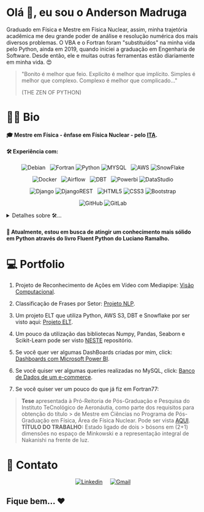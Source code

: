 # Olá 👋, eu sou o Anderson Madruga

Graduado em Física e Mestre em Física Nuclear, assim, minha trajetória acadêmica me deu grande poder de análise e resolução numérica dos mais diversos problemas. O VBA e o Fortran foram "substituídos" na minha vida pelo Python, ainda em 2019, quando iniciei a graduação em Engenharia de Software. Desde então, ele e muitas outras ferramentas estão diariamente em minha vida. :heart_eyes:

> "Bonito é melhor que feio. Explícito é melhor que implícito. Simples é melhor que complexo. Complexo é melhor que complicado..."
> 
> (THE ZEN OF PYTHON)

# :man_beard: Bio

#### 🎓 Mestre em Física - ênfase em Física Nuclear - pelo [ITA](http://www.ita.br/).

#### 🛠 Experiência com:

<div align="center">

![Debian](https://img.shields.io/badge/Debian-D70A53?style=flat&logo=debian&logoColor=white) &nbsp;
![Fortran](https://img.shields.io/badge/Fortran-%23734F96.svg?style=flat&logo=fortran&logoColor=white)
![Python](https://img.shields.io/badge/Python-FFD43B?style=flat&logo=python&logoColor=blue)
![MYSQL](https://img.shields.io/badge/MySQL-005C84?style=flat&logo=mysql&logoColor=white) &nbsp;
![AWS](https://img.shields.io/badge/Amazon_AWS-FF9900?style=flat&logo=amazonaws&logoColor=white)
![SnowFlake](https://img.shields.io/badge/Snowflake-29B5E8.svg?style=flat&logo=Snowflake&logoColor=white)


![Docker](https://img.shields.io/badge/Docker-2CA5E0?style=flat&logo=docker&logoColor=white) &nbsp;
![Airflow](https://img.shields.io/badge/Airflow-017CEE?style=flat&logo=Apache%20Airflow&logoColor=white) &nbsp;
![DBT](https://img.shields.io/badge/dbt-FF694B?style=flat&logo=dbt&logoColor=white) &nbsp;
![Powerbi](https://img.shields.io/badge/PowerBI-F2C811?style=flat&logo=Power%20BI&logoColor=white)
![DataStudio](https://camo.githubusercontent.com/09f0a688aa65a06b42219b3b80944d842ff75fbb701a15980e9d9e1049c85698/68747470733a2f2f696d672e736869656c64732e696f2f62616467652f2d4461746125323053747564696f2d696e666f726d6174696f6e616c)

![Django](https://img.shields.io/badge/Django-092E20?style=flat&logo=django&logoColor=green)
![DjangoREST](https://img.shields.io/badge/DJANGO-REST-ff1709?style=flat&logo=django&logoColor=white&color=ff1709&labelColor=gray) &nbsp;
![HTML5](https://img.shields.io/badge/HTML5-E34F26?style=flat&logo=html5&logoColor=white)
![CSS3](https://img.shields.io/badge/CSS3-1572B6?style=flat&logo=css3&logoColor=white)
![Bootstrap](https://img.shields.io/badge/bootstrap-%23563D7C.svg?style=flat&logo=bootstrap&logoColor=white)

![GitHub](https://img.shields.io/badge/github-%23121011.svg?style=flat&logo=github&logoColor=white)
![GitLab](https://img.shields.io/badge/gitlab-%23181717.svg?style=flat&logo=gitlab&logoColor=white)

</div>

<details>
<summary> Detalhes sobre 🛠... </summary>

* **Python**
  * **Bibliotecas:** Numpy, Pandas, Matplotlib, Seaborn e Scikit-learn.
  * **Machine Learning:** Desenvolvi pequenos projetos utilizando Linear Regression, Logistic Regression, KNN, Support Vector Machines, Decision Tree, Random Forest, AdaBoost, Gradient Boosting, Naive Bayes Classification, K-Means, Hierarchical Clustering, DBSCAN e Principal Component Analysis (PCA).
  * **FrameWorks:** Django e Django REST.
* **Desenvolvimento Web:** Html5, CSS3 e Bootstrap5.
* **Banco de Dados:** SQL (MySQL, PostgreSQL e SQLite). Observação: Desenvolvi pequenos projetos com MongoDB, Redis, CouchDB e Firebase. 
* **Transformação de Dados:** Data Build Tool.
* **Orquestramento de Pipelines:** Apache-AirFlow.
* **Container:** Docker.
* **Visualização de Dados:** Microsoft Power BI e Google Data Studio.
* **Nuvem:** Snowflake e AWS (S3, Redshift, Athena, EMR e EC2).
* **Versionamento:** Git, Github e Gitlab.
* **Deployment:** PythonAnywhere.

</details>

#### 🌱 Atualmente, estou em busca de atingir um conhecimento mais sólido em Python através do livro Fluent Python do Luciano Ramalho.

# 💻 Portfolio

1. Projeto de Reconhecimento de Ações em Vídeo com Mediapipe: [Visão Computacional](https://github.com/devmadruga/pose).

2. Classificação de Frases por Setor: [Projeto NLP](https://github.com/devmadruga/classificacao_de_frases).

3. Um projeto ELT que utiliza Python, AWS S3, DBT e Snowflake por ser visto aqui: [Projeto ELT](https://github.com/devmadruga/elt_projeto).

4. Um pouco da utilização das bibliotecas Numpy, Pandas, Seaborn e Scikit-Learn pode ser visto [NESTE](https://github.com/devmadruga/ames) repositório.

5. Se você quer ver algumas DashBoards criadas por mim, click: [Dashboards com Microsoft Power BI](https://devmadruga.github.io/power_bi/).

6. Se você quiser ver algumas queries realizadas no MySQL, click: [Banco de Dados de um e-commerce](https://devmadruga.github.io/SQL/).

7. Se você quiser ver um pouco do que já fiz em Fortran77:

> **Tese** apresentada à Pró-Reitoria de Pós-Graduação e Pesquisa do Instituto TeCnológico de Aeronáutia, como parte dos requisitos para obtenção do título > de Mestre em Ciências no Programa de Pós-Graduação em Física, Área de Física Nuclear. 
> Pode ser vista [AQUI](https://drive.google.com/file/d/1w6gwXR5LIu67cBMDx3e8pJqEKGn14Z4u/view?usp=sharing). **TÍTULO DO TRABALHO:** Estado ligado de dois > bósons em (2+1) dimensões no espaço de Minkowski e a representação integral de Nakanishi na frente de luz.


# :iphone: Contato

<div align="center">

[![Linkedin](https://img.shields.io/badge/LinkedIn-0077B5?style=flat&logo=linkedin&logoColor=white)](https://www.linkedin.com/in/anderson-madruga-dos-santos/ "Anderson Madruga")
$~~~$ [![Gmail](https://img.shields.io/badge/Gmail-D14836?style=flat&logo=gmail&logoColor=white)](mailto:anderson.madruga@gmail.com "anderson.madruga@gmail.com")

</div>


## Fique bem... ❤️


<!---
#### 💬 Fale comigo sobre Python e/ou Ciência/Engenharia de Dados de forma geral. Ainda, adoro conversar sobre Arduino! 🙈

#### ⚡️ Curiosidades ...
> 📖 J. R. R. Tolkien (é claro), Bernard Cornwell, José Saramago e Pablo Neruda.
> 
> 🎥 Darren Aronofsky, Martin Scorsese, Kevin Spacey e Pedro Cardoso.

![NumPy](https://img.shields.io/badge/numpy-%23013243.svg?style=flat&logo=numpy&logoColor=white)
![Pandas](https://img.shields.io/badge/pandas-%23150458.svg?style=flat&logo=pandas&logoColor=white)
![Matplotlib](https://img.shields.io/badge/Matplotlib-%23#ffffff.svg?style=flat&logo=Matplotlib&logoColor=white)
![scikit-learn](https://img.shields.io/badge/scikit--learn-%23F7931E.svg?style=flat&logo=scikit-learn&logoColor=white)
-->
